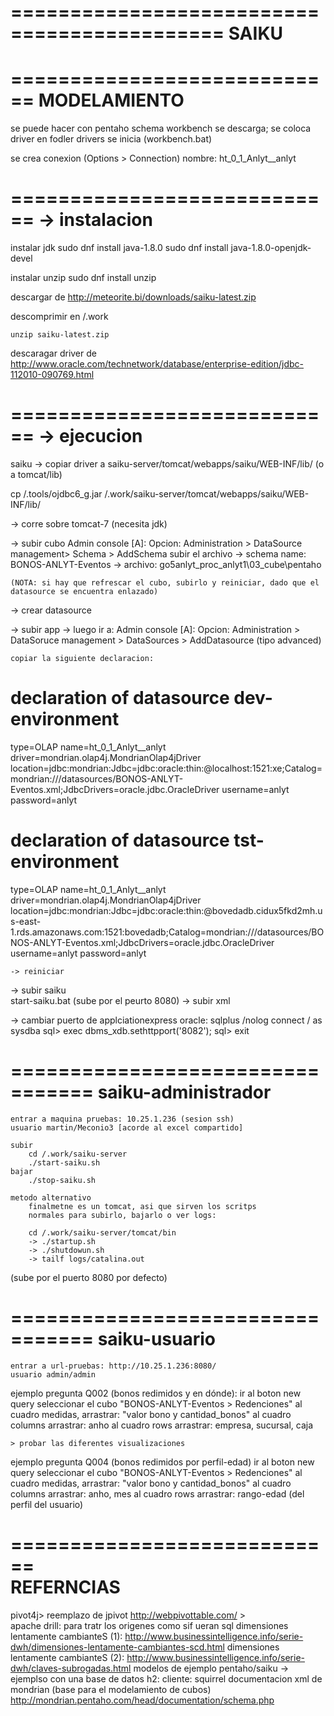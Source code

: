 ============================================
SAIKU 
============================================

============================
MODELAMIENTO
============================
se puede hacer con pentaho schema workbench
se descarga; 
se coloca driver en fodler drivers
se inicia (workbench.bat)

se crea conexion (Options > Connection)
nombre: ht_0_1_Anlyt__anlyt

============================
-> instalacion
============================
instalar jdk
sudo dnf install java-1.8.0
sudo dnf install java-1.8.0-openjdk-devel

instalar unzip
sudo dnf install unzip

descargar de
http://meteorite.bi/downloads/saiku-latest.zip

descomprimir en /.work

	unzip saiku-latest.zip

descaragar driver de
http://www.oracle.com/technetwork/database/enterprise-edition/jdbc-112010-090769.html

============================
-> ejecucion
============================

saiku
-> copiar driver a saiku-server/tomcat/webapps/saiku/WEB-INF/lib/ (o a tomcat/lib)

 cp /.tools/ojdbc6_g.jar /.work/saiku-server/tomcat/webapps/saiku/WEB-INF/lib/

-> corre sobre tomcat-7 (necesita jdk)

	
	

-> subir cubo
	Admin console [A]:
	Opcion: Administration > DataSource management> Schema > AddSchema
	subir el archivo
		-> schema name: BONOS-ANLYT-Eventos
		-> archivo: go5anlyt_proc_anlyt1\03_cube\pentaho

		
	(NOTA: si hay que refrescar el cubo, subirlo y reiniciar, dado que el datasource se encuentra enlazado)	
		
-> crear datasource
  
  -> subir app
  -> luego ir a: Admin console [A]:
	Opcion: Administration > DataSoruce management > DataSources > AddDatasource  (tipo advanced)
		
	copiar la siguiente declaracion:
	
# declaration of datasource	dev-environment
type=OLAP
name=ht_0_1_Anlyt__anlyt
driver=mondrian.olap4j.MondrianOlap4jDriver
location=jdbc:mondrian:Jdbc=jdbc:oracle:thin:@localhost:1521:xe;Catalog=mondrian:///datasources/BONOS-ANLYT-Eventos.xml;JdbcDrivers=oracle.jdbc.OracleDriver
username=anlyt
password=anlyt	

# declaration of datasource	tst-environment
type=OLAP
name=ht_0_1_Anlyt__anlyt
driver=mondrian.olap4j.MondrianOlap4jDriver
location=jdbc:mondrian:Jdbc=jdbc:oracle:thin:@bovedadb.cidux5fkd2mh.us-east-1.rds.amazonaws.com:1521:bovedadb;Catalog=mondrian:///datasources/BONOS-ANLYT-Eventos.xml;JdbcDrivers=oracle.jdbc.OracleDriver
username=anlyt
password=anlyt	





	-> reiniciar

-> subir saiku	
	start-saiku.bat (sube por el peurto 8080)
-> subir xml 
	
	
-> cambiar puerto de applciationexpress oracle: 
	sqlplus /nolog
	connect / as sysdba
	sql> exec dbms_xdb.sethttpport('8082');
	sql> exit

	
=================================
saiku-administrador
=================================	
	entrar a maquina pruebas: 10.25.1.236 (sesion ssh)
	usuario martin/Meconio3 [acorde al excel compartido]
	
	subir 
		cd /.work/saiku-server
		./start-saiku.sh
	bajar
		./stop-saiku.sh
	
	metodo alternativo
		finalmetne es un tomcat, asi que sirven los scritps
		normales para subirlo, bajarlo o ver logs:
		
		cd /.work/saiku-server/tomcat/bin
		-> ./startup.sh
		-> ./shutdowun.sh
		-> tailf logs/catalina.out

(sube por el puerto 8080 por defecto)
		
=================================
saiku-usuario
=================================	

	entrar a url-pruebas: http://10.25.1.236:8080/
	usuario admin/admin

ejemplo pregunta Q002 (bonos redimidos y en dónde): 
	ir al boton new query
	seleccionar el cubo "BONOS-ANLYT-Eventos > Redenciones"
	al cuadro medidas, arrastrar: "valor bono y cantidad_bonos"
	al cuadro columns arrastrar: anho
	al cuadro rows arrastrar: empresa, sucursal, caja
	
	> probar las diferentes visualizaciones
	
ejemplo pregunta Q004 (bonos redimidos por perfil-edad)
	ir al boton new query
	seleccionar el cubo "BONOS-ANLYT-Eventos > Redenciones"
	al cuadro medidas, arrastrar: "valor bono y cantidad_bonos"
	al cuadro columns arrastrar: anho, mes
	al cuadro rows arrastrar: rango-edad (del perfil del usuario)
	
	
============================	
REFERNCIAS
============================
pivot4j> reemplazo de jpivot
http://webpivottable.com/ > 	
apache drill: para tratr los origenes como sif ueran sql
dimensiones lentamente cambianteS (1): http://www.businessintelligence.info/serie-dwh/dimensiones-lentamente-cambiantes-scd.html
dimensiones lentamente cambianteS (2): http://www.businessintelligence.info/serie-dwh/claves-subrogadas.html
modelos de ejemplo pentaho/saiku
-> ejemplso con una base de datos h2: cliente: squirrel
documentacion xml de mondrian (base para el modelamiento de cubos)
  http://mondrian.pentaho.com/head/documentation/schema.php






